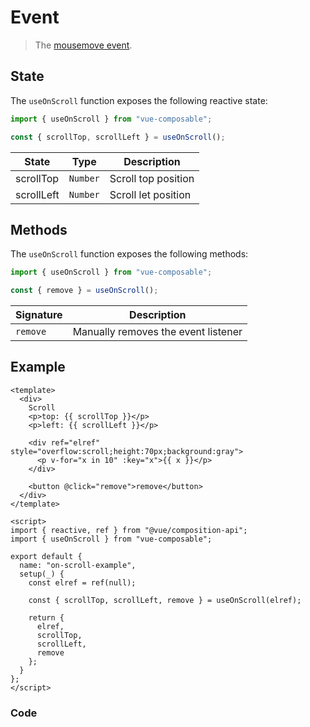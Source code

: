 # Event

> The [mousemove event](https://developer.mozilla.org/en-US/docs/Web/API/Document/scroll_event).

## State

The `useOnScroll` function exposes the following reactive state:

```js
import { useOnScroll } from "vue-composable";

const { scrollTop, scrollLeft } = useOnScroll();
```

| State      | Type     | Description         |
| ---------- | -------- | ------------------- |
| scrollTop  | `Number` | Scroll top position |
| scrollLeft | `Number` | Scroll let position |

## Methods

The `useOnScroll` function exposes the following methods:

```js
import { useOnScroll } from "vue-composable";

const { remove } = useOnScroll();
```

| Signature | Description                         |
| --------- | ----------------------------------- |
| `remove`  | Manually removes the event listener |

## Example

```vue
<template>
  <div>
    Scroll
    <p>top: {{ scrollTop }}</p>
    <p>left: {{ scrollLeft }}</p>

    <div ref="elref" style="overflow:scroll;height:70px;background:gray">
      <p v-for="x in 10" :key="x">{{ x }}</p>
    </div>

    <button @click="remove">remove</button>
  </div>
</template>

<script>
import { reactive, ref } from "@vue/composition-api";
import { useOnScroll } from "vue-composable";

export default {
  name: "on-scroll-example",
  setup(_) {
    const elref = ref(null);

    const { scrollTop, scrollLeft, remove } = useOnScroll(elref);

    return {
      elref,
      scrollTop,
      scrollLeft,
      remove
    };
  }
};
</script>
```

### Code

<ClientOnly>
<on-scroll-example/>
</ClientOnly>
